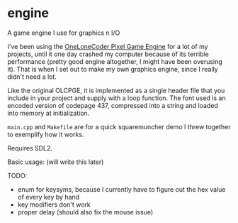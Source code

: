# engine
A game engine I use for graphics n I/O

I've been using the [OneLoneCoder Pixel Game Engine](https://github.com/OneLoneCoder/olcPixelGameEngine) for a lot of my projects, until it one day crashed my computer because of its terrible performance (pretty good engine altogether, I might have been overusing it). That is when I set out to make my own graphics engine, since I really didn't need a lot.

Like the original OLCPGE, it is implemented as a single header file that you include in your project and supply with a loop function. The font used is an encoded version of codepage 437, compressed into a string and loaded into memory at initialization.

`main.cpp` and `Makefile` are for a quick squaremuncher demo I threw together to exemplify how it works.

Requires SDL2.

Basic usage:
(will write this later)

TODO:
- enum for keysyms, because I currently have to figure out the hex value of every key by hand
- key modifiers don't work
- proper delay (should also fix the mouse issue)
